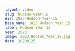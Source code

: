 ```yaml
---
layout: video
slug: hudson-year-15
dir: 2023-Hudson-Year-15
base_name: 2023_Hudson_Year_15
label: Hudson Year 15
year: 2023
image: 2023_Hudson_Year_15.jpg
date: 20230125
---
```

